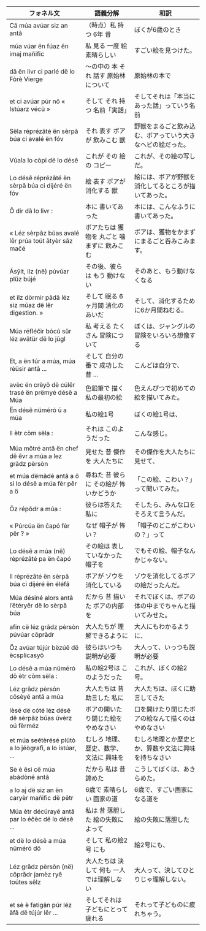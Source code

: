 
| フォネル文                                                   | 語義分解                                     | 和訳                                                      |
|--------------------------------------------------------------|----------------------------------------------|-----------------------------------------------------------|
| Cã múa avúar siz an antã                                     | （時点）私 持つ 6年 昔                       | ぼくが6歳のとき                                           |
| múa vúar ën fúaz ën imaj mañific                             | 私 見る 一度 絵 素晴らしい                   | すごい絵を見つけた。                                      |
| dã ën livr ci parlé dë lo Fòrè Vierge                        | 〜の中の 本 それ 話す 原始林について         | 原始林の本で                                              |
| et ci avúar púr nõ « Istúarz vécü »                          | そして それ 持つ 名前「実話」                | そしてそれは「本当にあった話」っていう名前                |
| Sëla réprézãté ën sèrpã búa ci avalé ën fóv                  | それ 表す ボアが 飲みこむ 獣                 | 野獣をまるごと飲み込む、ボアっていう大きなヘビの絵だった。|
| Vúala lo còpi dë lo désẽ                                     | これが その 絵 の コピー                     | これが、その絵の写しだ。                                  |
| Lo désẽ réprézãté ën sèrpã búa ci dijéré ën fóv              | 絵 表す ボアが 消化する 獣                   | 絵には、ボアが野獣を消化してるところが描いてあった。      |
| Õ dir dã lo livr :                                           | 本に 書いてあった                            | 本には、こんなふうに書いてあった。                        |
| « Léz sèrpãz búas avalé lêr prúa toút ãtyèr sãz maĉé         | ボアたちは 獲物を 丸ごと 噛まずに 飲みこむ   | ボアは、獲物をかまずにまるごと呑みこみます。              |
| Ãsŷit, ilz (në) púvúar plüz bújé                             | その後、彼らは もう 動けない                 | そのあと、もう動けなくなる                                |
| et ilz dòrmir pãdã léz siz múaz dë lêr digestion. »          | そして 眠る 6ヶ月間 消化のあいだ             | そして、消化するために6か月間ねむる。                     |
| Múa réfléĉir bócú sür léz avãtür dë lo jũgl                  | 私 考える たくさん 冒険について              | ぼくは、ジャングルの冒険をいろいろ想像する                |
| Et, a ën túr a múa, múa réüsir antã ...                      | そして 自分の番で 成功した 昔 ...            | こんどは自分で、                                          |
| avèc ën crèyõ dë cúlêr trasé ën prëmyé désẽ a Múa            | 色鉛筆で 描く 私の最初の絵                   | 色えんぴつで初めての絵を描いてみた。                      |
| Ën désẽ nüméró ũ a múa                                       | 私の絵1号                                    | ぼくの絵1号は、                                           |
| Il ètr còm sëla :                                            | それは このようだった                        | こんな感じ。                                              |
| Múa mõtré antã ën chef dë êvr a múa a lez grãdz pèrsòn       | 見せた 昔 傑作を 大人たちに                  | その傑作を大人たちに見せて、                              |
| et múa dëmãdé antã a ö si lo désẽ a múa fèr pêr a ö          | 尋ねた 昔 彼らに その絵が 怖いかどうか       | 「この絵、こわい？」って聞いてみた。                      |
| Öz répõdr a múa :                                            | 彼らは答えた 私に                            | そしたら、みんな口をそろえて言うんだ。                    |
| « Púrcúa ën ĉapó fèr pêr ? »                                 | なぜ 帽子が 怖い？                           | 「帽子のどこがこわいの？」って                            |
| Lo désẽ a múa (në) réprézãté pa ën ĉapó                      | その絵は 表していなかった 帽子を             | でもその絵、帽子なんかじゃない。                          |
| Il réprézãté ën sèrpã búa ci dijéré ën éléfã                 | ボアが ゾウを 消化している                   | ゾウを消化してるボアの絵だったんだ。                      |
| Múa désiné alors antã l’ẽtéryêr dë lo sèrpã búa             | だから 昔 描いた ボアの内部を                | それでぼくは、ボアの体の中までちゃんと描いてみせた。      |
| afin cë léz grãdz pèrsòn púvúar cõprãdr                      | 大人たちが 理解できるように                  | 大人にもわかるように、                                    |
| Öz avúar tújúr bëzúẽ dë ècsplicasyõ                          | 彼らはいつも 説明が必要                      | 大人って、いっつも説明が必要                              |
| Lo désẽ a múa nüméró dö ètr còm sëla :                       | 私の絵2号は このようだった                   | これが、ぼくの絵2号。                                     |
| Léz grãdz pèrsòn cõsèyé antã a múa                           | 大人たちは 昔 助言した 私に                  | 大人たちは、ぼくに助言してきた                            |
| lèsé dë cóté léz désẽ dë sèrpãz búas úvèrz oú fèrméz         | ボアの開いたり閉じた絵を やめなさい          | 口を開けたり閉じたボアの絵なんて描くのはやめなさい        |
| et múa seẽtèrésé plütò a lo jéògrafi, a lo istúar, ...       | むしろ 地理、歴史、数学、文法に 興味を       | むしろ地理とか歴史とか、算数や文法に興味を持ちなさい      |
| Sè è ẽsi cë múa abãdòné antã                                 | だから 私は 昔 諦めた                        | こうしてぼくは、あきらめた。                              |
| a lo aj dë siz an ën caryèr mañific dë pẽtr                  | 6歳で 素晴らしい 画家の道                    | 6歳で、すごい画家になる道を                               |
| Múa ètr décúrayé antã par lo éĉèc dë lo désẽ ...             | 私は 昔 落胆した 絵の失敗によって            | 絵の失敗に落胆した                                        |
| et dë lo désẽ a múa nüméró dö                                | そして 私の絵2号 にも                        | 絵2号にも、                                               |
| Léz grãdz pèrsòn (në) cõprãdr jamèz ryẽ toútes sêlz          | 大人たちは 決して 何も 一人では理解しない    | 大人って、決してひとりじゃ理解しない。                    |
| et sè è fatigãn púr léz ãfã dë tújúr lêr ...                 | そしてそれは 子どもにとって 疲れる           | それって子どものに疲れちゃう。                            |


